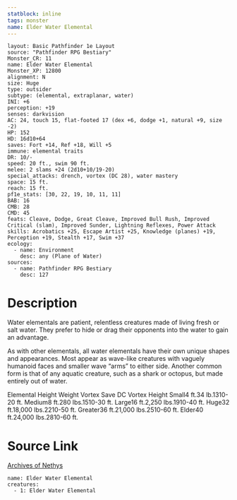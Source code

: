 ```yaml
---
statblock: inline
tags: monster
name: Elder Water Elemental
---
```

```statblock
layout: Basic Pathfinder 1e Layout
source: "Pathfinder RPG Bestiary"
Monster_CR: 11
name: Elder Water Elemental
Monster_XP: 12800
alignment: N
size: Huge
type: outsider
subtype: (elemental, extraplanar, water)
INI: +6
perception: +19
senses: darkvision
AC: 24, touch 15, flat-footed 17 (dex +6, dodge +1, natural +9, size -2)
HP: 152
HD: 16d10+64
saves: Fort +14, Ref +18, Will +5
immune: elemental traits
DR: 10/-
speed: 20 ft., swim 90 ft.
melee: 2 slams +24 (2d10+10/19-20)
special_attacks: drench, vortex (DC 28), water mastery
space: 15 ft.
reach: 15 ft.
pf1e_stats: [30, 22, 19, 10, 11, 11]
BAB: 16
CMB: 28
CMD: 45
feats: Cleave, Dodge, Great Cleave, Improved Bull Rush, Improved Critical (slam), Improved Sunder, Lightning Reflexes, Power Attack
skills: Acrobatics +25, Escape Artist +25, Knowledge (planes) +19, Perception +19, Stealth +17, Swim +37
ecology:
  - name: Environment
    desc: any (Plane of Water)
sources:
  - name: Pathfinder RPG Bestiary
    desc: 127
```
# Description
Water elementals are patient, relentless creatures made of living fresh or salt water. They prefer to hide or drag their opponents into the water to gain an advantage.

As with other elementals, all water elementals have their own unique shapes and appearances. Most appear as wave-like creatures with vaguely humanoid faces and smaller wave “arms” to either side. Another common form is that of any aquatic creature, such as a shark or octopus, but made entirely out of water.

Elemental Height Weight Vortex Save DC Vortex Height Small4 ft.34 lb.1310-20 ft. Medium8 ft.280 lbs.1510-30 ft. Large16 ft.2,250 lbs.1910-40 ft. Huge32 ft.18,000 lbs.2210-50 ft. Greater36 ft.21,000 lbs.2510-60 ft. Elder40 ft.24,000 lbs.2810-60 ft.
# Source Link
[Archives of Nethys](https://aonprd.com/MonsterDisplay.aspx?ItemName=Elder%20Water%20Elemental)
```encounter-table
name: Elder Water Elemental
creatures:
  - 1: Elder Water Elemental
```
